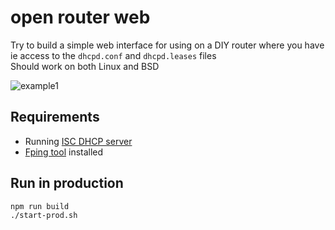 # open router web

Try to build a simple web interface for using on a DIY router where you have ie access to the `dhcpd.conf` and `dhcpd.leases` files  
Should work on both Linux and BSD

![example1](https://storage.googleapis.com/atle-static-north/pictures/openrouterweb-example1.jpg "openweb example")

## Requirements

-   Running [ISC DHCP server](https://www.isc.org/dhcp/)
-   [Fping tool](https://fping.org/) installed

## Run in production

```sh
npm run build
./start-prod.sh
```
